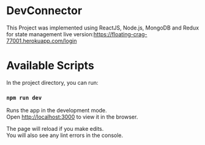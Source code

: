# DevConnector

This Project was implemented using ReactJS, Node.js, MongoDB and Redux for state management
live version:https://floating-crag-77001.herokuapp.com/login

# Available Scripts

In the project directory, you can run:

### `npm run dev`

Runs the app in the development mode.<br>
Open [http://localhost:3000](http://localhost:3000) to view it in the browser.

The page will reload if you make edits.<br>
You will also see any lint errors in the console.
